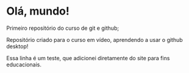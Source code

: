 # Olá, mundo!
 Primeiro repositório do curso de git e github;

 Repositório criado para o curso em vídeo, aprendendo a usar o github desktop!

Essa linha é um teste, que adicionei diretamente do site para fins educacionais.

